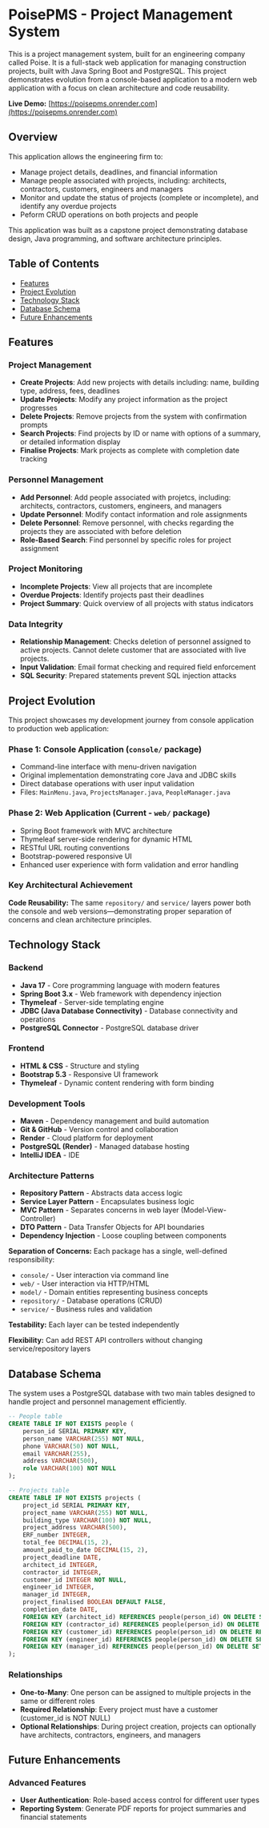 # PoisePMS - Project Management System

This is a project management system, built for an engineering company called Poise. It is a full-stack web application for managing construction projects, built with Java Spring Boot and PostgreSQL. This project demonstrates evolution from a console-based application to a modern web application with a focus on clean architecture and code reusability.

**Live Demo:** [https://poisepms.onrender.com](https://poisepms.onrender.com)

## Overview

This application allows the engineering firm to:

- Manage project details, deadlines, and financial information
- Manage people associated with projects, including: architects, contractors, customers, engineers and managers
- Monitor and update the status of projects (complete or incomplete), and identify any overdue projects
- Peform CRUD operations on both projects and people

This application was built as a capstone project demonstrating database design, Java programming, and software architecture principles.

## Table of Contents

- [Features](#features)
- [Project Evolution](#project-evolution)
- [Technology Stack](#technology-stack)
- [Database Schema](#database-schema)
- [Future Enhancements](#future-enhancements)

## Features

### Project Management

- **Create Projects**: Add new projects with details including: name, building type, address, fees, deadlines
- **Update Projects**: Modify any project information as the project progresses
- **Delete Projects**: Remove projects from the system with confirmation prompts
- **Search Projects**: Find projects by ID or name with options of a summary, or detailed information display
- **Finalise Projects**: Mark projects as complete with completion date tracking

### Personnel Management

- **Add Personnel**: Add people associated with projetcs, including: architects, contractors, customers, engineers, and managers
- **Update Personnel**: Modify contact information and role assignments
- **Delete Personnel**: Remove personnel, with checks regarding the projects they are associated with before deletion
- **Role-Based Search**: Find personnel by specific roles for project assignment

### Project Monitoring

- **Incomplete Projects**: View all projects that are incomplete
- **Overdue Projects**: Identify projects past their deadlines
- **Project Summary**: Quick overview of all projects with status indicators

### Data Integrity

- **Relationship Management**: Checks deletion of personnel assigned to active projects. Cannot delete customer that are associated with live projects.
- **Input Validation**: Email format checking and required field enforcement
- **SQL Security**: Prepared statements prevent SQL injection attacks

## Project Evolution

This project showcases my development journey from console application to production web application:

### Phase 1: Console Application (`console/` package)

- Command-line interface with menu-driven navigation
- Original implementation demonstrating core Java and JDBC skills
- Direct database operations with user input validation
- Files: `MainMenu.java`, `ProjectsManager.java`, `PeopleManager.java`

### Phase 2: Web Application (Current - `web/` package)

- Spring Boot framework with MVC architecture
- Thymeleaf server-side rendering for dynamic HTML
- RESTful URL routing conventions
- Bootstrap-powered responsive UI
- Enhanced user experience with form validation and error handling

### Key Architectural Achievement

**Code Reusability:** The same `repository/` and `service/` layers power both the console and web versions—demonstrating proper separation of concerns and clean architecture principles.

## Technology Stack

### Backend

- **Java 17** - Core programming language with modern features
- **Spring Boot 3.x** - Web framework with dependency injection
- **Thymeleaf** - Server-side templating engine
- **JDBC (Java Database Connectivity)** - Database connectivity and operations
- **PostgreSQL Connector** - PostgreSQL database driver

### Frontend

- **HTML & CSS** - Structure and styling
- **Bootstrap 5.3** - Responsive UI framework
- **Thymeleaf** - Dynamic content rendering with form binding

### Development Tools

- **Maven** - Dependency management and build automation
- **Git & GitHub** - Version control and collaboration
- **Render** - Cloud platform for deployment
- **PostgreSQL (Render)** - Managed database hosting
- **IntelliJ IDEA** - IDE

### Architecture Patterns

- **Repository Pattern** - Abstracts data access logic
- **Service Layer Pattern** - Encapsulates business logic
- **MVC Pattern** - Separates concerns in web layer (Model-View-Controller)
- **DTO Pattern** - Data Transfer Objects for API boundaries
- **Dependency Injection** - Loose coupling between components

**Separation of Concerns:** Each package has a single, well-defined responsibility:

- `console/` - User interaction via command line
- `web/` - User interaction via HTTP/HTML
- `model/` - Domain entities representing business concepts
- `repository/` - Database operations (CRUD)
- `service/` - Business rules and validation

**Testability:** Each layer can be tested independently

**Flexibility:** Can add REST API controllers without changing service/repository layers

## Database Schema

The system uses a PostgreSQL database with two main tables designed to handle project and personnel management efficiently.

```sql
-- People table
CREATE TABLE IF NOT EXISTS people (
    person_id SERIAL PRIMARY KEY,
    person_name VARCHAR(255) NOT NULL,
    phone VARCHAR(50) NOT NULL,
    email VARCHAR(255),
    address VARCHAR(500),
    role VARCHAR(100) NOT NULL
);

-- Projects table
CREATE TABLE IF NOT EXISTS projects (
    project_id SERIAL PRIMARY KEY,
    project_name VARCHAR(255) NOT NULL,
    building_type VARCHAR(100) NOT NULL,
    project_address VARCHAR(500),
    ERF_number INTEGER,
    total_fee DECIMAL(15, 2),
    amount_paid_to_date DECIMAL(15, 2),
    project_deadline DATE,
    architect_id INTEGER,
    contractor_id INTEGER,
    customer_id INTEGER NOT NULL,
    engineer_id INTEGER,
    manager_id INTEGER,
    project_finalised BOOLEAN DEFAULT FALSE,
    completion_date DATE,
    FOREIGN KEY (architect_id) REFERENCES people(person_id) ON DELETE SET NULL,
    FOREIGN KEY (contractor_id) REFERENCES people(person_id) ON DELETE SET NULL,
    FOREIGN KEY (customer_id) REFERENCES people(person_id) ON DELETE RESTRICT,
    FOREIGN KEY (engineer_id) REFERENCES people(person_id) ON DELETE SET NULL,
    FOREIGN KEY (manager_id) REFERENCES people(person_id) ON DELETE SET NULL
);
```

### Relationships

- **One-to-Many**: One person can be assigned to multiple projects in the same or different roles
- **Required Relationship**: Every project must have a customer (customer_id is NOT NULL)
- **Optional Relationships**: During project creation, projects can optionally have architects, contractors, engineers, and managers

## Future Enhancements

### Advanced Features

- **User Authentication**: Role-based access control for different user types
- **Reporting System**: Generate PDF reports for project summaries and financial statements
